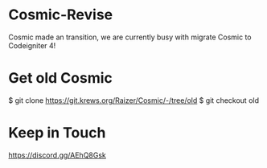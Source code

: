 # Cosmic-Revise
Cosmic made an transition, we are currently busy with migrate Cosmic to Codeigniter 4!

# Get old Cosmic

$ git clone https://git.krews.org/Raizer/Cosmic/-/tree/old
$ git checkout old

# Keep in Touch
https://discord.gg/AEhQ8Gsk

